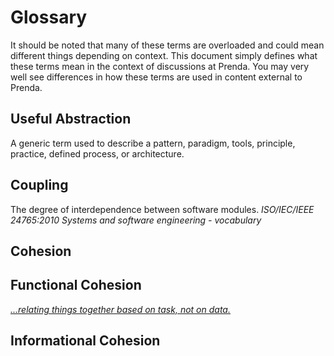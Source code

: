 # Glossary

It should be noted that many of these terms are overloaded and could mean different things depending on context. This document simply defines what these terms mean in the context of discussions at Prenda. You may very well see differences in how these terms are used in content external to Prenda.

## Useful Abstraction
A generic term used to describe a pattern, paradigm, tools, principle, practice, defined process, or architecture.

## Coupling
The degree of interdependence between software modules. *ISO/IEC/IEEE 24765:2010 Systems and software engineering - vocabulary*

## Cohesion

## Functional Cohesion
*[...relating things together based on task, not on data.](https://youtu.be/YDNR_gfBk0Q?t=136)*

## Informational Cohesion